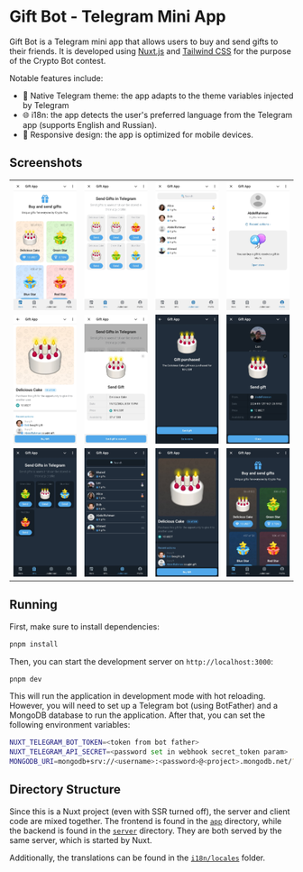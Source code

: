 # Gift Bot - Telegram Mini App

Gift Bot is a Telegram mini app that allows users to buy and send gifts to their friends.
It is developed using [Nuxt.js](https://nuxtjs.org) and [Tailwind CSS](https://tailwindcss.com) for the purpose of the Crypto Bot contest.

Notable features include:
- 🎨 Native Telegram theme: the app adapts to the theme variables injected by Telegram
- 🌐 i18n: the app detects the user's preferred language from the Telegram app (supports English and Russian).
- 📱 Responsive design: the app is optimized for mobile devices.

## Screenshots

|  | |  |  |
|:-----:|:-----:|:-----------:|:-------:|
| ![](./screenshots/store_main_light.jpg) | ![](./screenshots/gifts_light.jpg) | ![](./screenshots/leaderboard_light.jpg) | ![](./screenshots/profile_light.jpg) |
| ![](./screenshots/store_gift_light.jpg) | ![](./screenshots/gift_send_light.jpg) | ![](./screenshots/gift_bought_dark.jpg) | ![](./screenshots/gift_send_dark.jpg) |
| ![](./screenshots/gifts_dark.jpg) | ![](./screenshots/leaderboard_dark.jpg) | ![](./screenshots/store_gift_dark.jpg) | ![](./screenshots/store_main_dark.jpg) |

## Running

First, make sure to install dependencies:

```bash
pnpm install
```

Then, you can start the development server on `http://localhost:3000`:

```bash
pnpm dev
```

This will run the application in development mode with hot reloading.
However, you will need to set up a Telegram bot (using BotFather) and a MongoDB database to run the application.
After that, you can set the following environment variables:

```bash
NUXT_TELEGRAM_BOT_TOKEN=<token from bot father>
NUXT_TELEGRAM_API_SECRET=<password set in webhook secret_token param>
MONGODB_URI=mongodb+srv://<username>:<password>@<project>.mongodb.net/?retryWrites=true
```

## Directory Structure

Since this is a Nuxt project (even with SSR turned off), the server and client code are mixed together.
The frontend is found in the [`app`](./app) directory, while the backend is found in the [`server`](./server) directory.
They are both served by the same server, which is started by Nuxt.

Additionally, the translations can be found in the [`i18n/locales`](./i18n/locales) folder.

